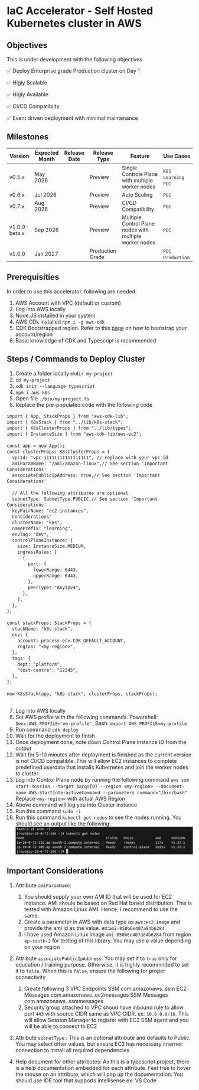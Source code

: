 # IaC Accelerator - Self Hosted Kubernetes cluster in AWS

## Objectives

This is under development with the following objectives

✅ Deploy Enterprise grade Production cluster on Day 1

✅ Higly Scalable

✅ Higly Available

✅ CI/CD Compatibilty

✅ Event driven deployment with minimal maintenance

## Milestones

| Version       | Expected Month | Release Date | Release Type     | Feature                                                 | Use Cases            |
| ------------- | -------------- | ------------ | ---------------- | ------------------------------------------------------- | -------------------- |
| v0.5.x        | May 2026       |              | Preview          | Single Controle Plane with multiple worker nodes        | `K8S Learning` `POC` |
| v0.6.x        | Jul 2026       |              | Preview          | Auto Scaling                                            | `POC`                |
| v0.7.x        | Aug 2026       |              | Preview          | CI/CD Compatibility                                     | `POC`                |
| v1.0.0-beta.x | Sep 2026       |              | Preview          | Multiple Control Plane nodes with multiple worker nodes | `POC`                |
| v1.0.0        | Jan 2027       |              | Production Grade |                                                         | `POC` `Production`   |

## Prerequisities

In order to use this accelerator, following are needed.

1. AWS Account with VPC (default or custom)
2. Log into AWS locally
3. Node.JS installed in your system
4. AWS CDk installed `npm i -g aws-cdk`
5. CDK Bootstrapped region. Refer to this [page](https://docs.aws.amazon.com/cdk/v2/guide/bootstrapping.html) on how to bootstrap your account/region
6. Basic knowledge of CDK and Typescript is recommended

## Steps / Commands to Deploy Cluster

1. Create a folder locally `mkdir my-project`
2. `cd my-project`
3. `cdk init --language typescript`
4. `npm i aws-k8s`
5. Open file `./bin/my-project.ts`
6. Replace the pre-populated code with the following code

```
import { App, StackProps } from "aws-cdk-lib";
import { K8sStack } from "../lib/k8s-stack";
import { K8sClusterProps } from "../lib/types";
import { InstanceSize } from "aws-cdk-lib/aws-ec2";

const app = new App();
const clusterProps: K8sClusterProps = {
  vpcId: "vpc-11111111111111111", // replace with your vpc id
  amiParamName: "/ami/amazon-linux",// See section 'Important Considerations'
  associatePublicIpAddress: true,// See section 'Important Considerations'

  // All the following attributes are optional
  subnetType: SubnetType.PUBLIC,// See section 'Important Considerations'
  keyPairName: "ec2-instances",
  Considerations'
  clusterName: "k8s",
  namePrefix: "learning",
  envTag: "dev",
  controlPlaneInstance: {
    size: InstanceSize.MEDIUM,
    ingressRules: [
      {
        port: {
          lowerRange: 6443,
          upperRange: 6443,
        },
        peerType: "AnyIpv4",
      },
    ],
  },
};

const stackProps: StackProps = {
  stackName: "k8s-stack",
  env: {
    account: process.env.CDK_DEFAULT_ACCOUNT,
    region: "<my-region>",
  },
  tags: {
    dept: "platform",
    "cost-centre": "12345",
  },
};

new K8sStack(app, "k8s-stack", clusterProps, stackProps);


```

7. Log into AWS locally
8. Set AWS profile with the following commands. Powershell: `$env:AWS_PROFILE='my-profile'`; Bash: `export AWS_PROFILE=my-profile`
9. Run command `cdk deploy`
10. Wait for the deployment to finish
11. Once deployment done, note down Control Plane instance ID from the output
12. Wait for 5-10 minutes after deployment is finished as the current version is not CI/CD compatible. This will allow EC2 instances to complete predefined userdata that installs Kubernetes and join the worker nodes to cluster
13. Log into Control Plane node by running the following command
    `aws ssm start-session --target $args[0] --region <my-region> --document-name AWS-StartInteractiveCommand --parameters command="/bin/bash"`
    Replace `<my-region>` with actual AWS Region
14. Above command will log you into Cluster instance
15. Run this command `sudo -i`
16. Run this command `kubectl get nodes` to see the nodes running. You should see an output like the following:
    ![Output Snapshot](images/nodes_ready.png)

## Important Considerations

1. Attribute `amiParamName`:
   1. You should supply your own AMI ID that will be used for EC2 instance. AMI shoule be based on Red Hat based distribution. This is tested with Amazon Linux AMI. Hence, I recommend to use the same.
   2. Create a parameter in AWS with data type as `aws:ec2:image` and provide the ami id as the value. ex:`ami-050b6e407a84b6284`
   3. I have used Amazon Linux image `ami-050b6e407a84b6284` from region `ap-south-2` for testing of this library. You may use a value depending on your region
2. Attribute `associatePublicIpAddress`:
   You may set it to `true` only for education / training purpose. Otherwise, it is highly recommnded to set it to `false`. When this is `false`, ensure the following for proper connectivity

   1. Create following 3 VPC Endpoints
      SSM com.amazonaws.<region>.ssm
      EC2 Messages com.amazonaws.<region>.ec2messages
      SSM Messages com.amazonaws.<region>.ssmmessages
   2. Security group attached to VPC shoud have inbound rule to allow port `443` with source CIDR same as VPC CIDR. ex: `10.0.0.0/16`. This will allow Session Manager to register with EC2 SSM agent and you will be able to connect to EC2

3. Attribute `subnetType` :
   This is an optional attribute and defaults to Public. You may select other values, but ensure EC2 has necessary internet connection to install all required dependencies

4. Help document for other attributes: As this is a typescript project, there is a help documentation embedded for each attribute. Feel free to hover the mouse on an attribute, which will pop up the documentation. You should use IDE tool that supports intellisense ex: VS Code
